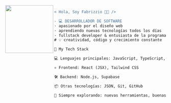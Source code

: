 <img align="left" height="150" src="https://media2.giphy.com/media/v1.Y2lkPTc5MGI3NjExYXVqMW9idHFtcmw2eDM0Z3NnZjY1OGliOGJzY3JwZDF0enVkcmd6ayZlcD12MV9pbnRlcm5hbF9naWZfYnlfaWQmY3Q9Zw/oKmDvhO5NVEgd6SygF/giphy.gif"/>


```diff
< Hola, Soy Fabrizzio 👨‍💻 />

- 💻 DESARROLLADOR DE SOFTWARE
· apasionado por el diseño web
· aprendiendo nuevas tecnologías todos los días
· fullstack developer & entusiasta de la programación
# 💡 creatividad, código y crecimiento constante
```
```diff
🧠 My Tech Stack

💻 Lenguajes principales: JavaScript, TypeScript, HTML

⚛️ Frontend: React (JSX), Tailwind CSS

🛠️ Backend: Node.js, Supabase

📦 Otras tecnologías: JSON, Git, GitHub

🧩 Siempre explorando: nuevas herramientas, buenas prácticas y patrones modernos
 ```
